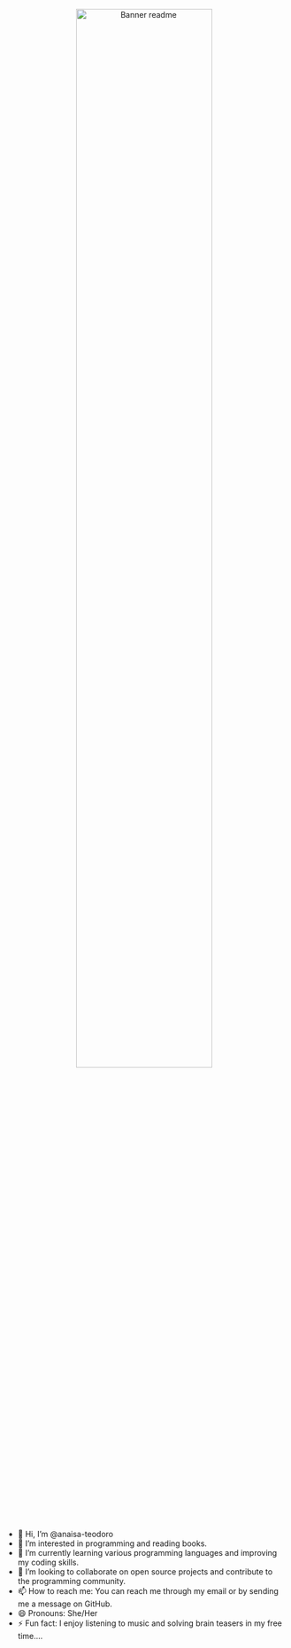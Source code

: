 <p align="center">
    <img src="https://github.com/anaisa-teodoro/projeto-back-end-one-version1/assets/159851571/4228d9dd-c33a-4dbf-8b07-e281edc58f7f" alt="Banner readme" style="width:70%;">
    
</p>


- 👋 Hi, I’m @anaisa-teodoro
- 👀 I’m interested in programming and reading books.
- 🌱 I’m currently learning various programming languages and improving my coding skills.
- 💞️ I’m looking to collaborate on open source projects and contribute to the programming community.
- 📫 How to reach me: You can reach me through my email or by sending me a message on GitHub.
- 😄 Pronouns: She/Her
- ⚡ Fun fact: I enjoy listening to music and solving brain teasers in my free time....

<!---
anaisa-teodoro/anaisa-teodoro is a ✨ special ✨ repository because its `README.md` (this file) appears on your GitHub profile.
You can click the Preview link to take a look at your changes.
--->

